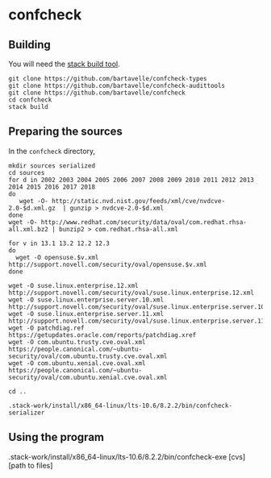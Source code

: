 # confcheck

## Building

You will need the [stack build tool](https://docs.haskellstack.org/en/stable/install_and_upgrade/).

```
git clone https://github.com/bartavelle/confcheck-types
git clone https://github.com/bartavelle/confcheck-audittools
git clone https://github.com/bartavelle/confcheck
cd confcheck
stack build
```

## Preparing the sources

In the `confcheck` directory,

```
mkdir sources serialized
cd sources
for d in 2002 2003 2004 2005 2006 2007 2008 2009 2010 2011 2012 2013 2014 2015 2016 2017 2018
do
   wget -O- http://static.nvd.nist.gov/feeds/xml/cve/nvdcve-2.0-$d.xml.gz  | gunzip > nvdcve-2.0-$d.xml
done
wget -O- http://www.redhat.com/security/data/oval/com.redhat.rhsa-all.xml.bz2 | bunzip2 > com.redhat.rhsa-all.xml

for v in 13.1 13.2 12.2 12.3
do
  wget -O opensuse.$v.xml http://support.novell.com/security/oval/opensuse.$v.xml
done

wget -O suse.linux.enterprise.12.xml http://support.novell.com/security/oval/suse.linux.enterprise.12.xml
wget -O suse.linux.enterprise.server.10.xml http://support.novell.com/security/oval/suse.linux.enterprise.server.10.xml
wget -O suse.linux.enterprise.server.11.xml http://support.novell.com/security/oval/suse.linux.enterprise.server.11.xml
wget -O patchdiag.ref https://getupdates.oracle.com/reports/patchdiag.xref
wget -O com.ubuntu.trusty.cve.oval.xml https://people.canonical.com/~ubuntu-security/oval/com.ubuntu.trusty.cve.oval.xml
wget -O com.ubuntu.xenial.cve.oval.xml https://people.canonical.com/~ubuntu-security/oval/com.ubuntu.xenial.cve.oval.xml

cd ..

.stack-work/install/x86_64-linux/lts-10.6/8.2.2/bin/confcheck-serializer

```

## Using the program

.stack-work/install/x86_64-linux/lts-10.6/8.2.2/bin/confcheck-exe [cvs] [path to files]

